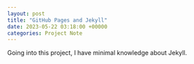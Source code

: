 ```yaml
---
layout: post
title: "GitHub Pages and Jekyll"
date: 2023-05-22 03:18:00 +00000
categories: Project Note
---
```

Going into this project, I have minimal knowledge about Jekyll. 
